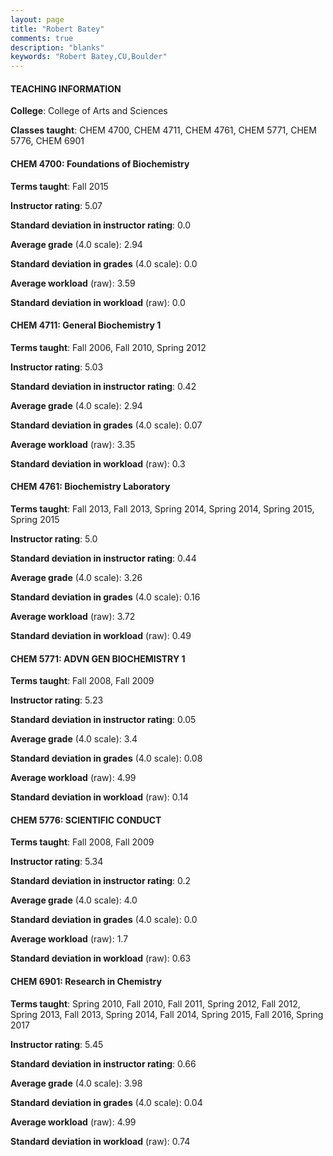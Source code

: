 ```yaml
---
layout: page
title: "Robert Batey" 
comments: true
description: "blanks"
keywords: "Robert Batey,CU,Boulder"
---
```

<head>
<script src="https://ajax.googleapis.com/ajax/libs/jquery/2.1.3/jquery.min.js"></script>
<script src="https://dl.dropboxusercontent.com/s/pc42nxpaw1ea4o9/highcharts.js?dl=0"></script>
<!-- <script src="../assets/js/highcharts.js"></script> -->
<style type="text/css">@font-face {
	font-family: "Bebas Neue";
	src: url(https://www.filehosting.org/file/details/544349/BebasNeue Regular.otf) format("opentype");
	}
	h1.Bebas { 
		font-family: "Bebas Neue", Verdana, Tahoma;
	}
</style>
</head>
	   
#### TEACHING INFORMATION

**College**: College of Arts and Sciences

**Classes taught**: CHEM 4700, CHEM 4711, CHEM 4761, CHEM 5771, CHEM 5776, CHEM 6901

#### CHEM 4700: Foundations of Biochemistry

**Terms taught**: Fall 2015

**Instructor rating**: 5.07

**Standard deviation in instructor rating**: 0.0

**Average grade** (4.0 scale): 2.94

**Standard deviation in grades** (4.0 scale): 0.0

**Average workload** (raw): 3.59

**Standard deviation in workload** (raw): 0.0

#### CHEM 4711: General Biochemistry 1

**Terms taught**: Fall 2006, Fall 2010, Spring 2012

**Instructor rating**: 5.03

**Standard deviation in instructor rating**: 0.42

**Average grade** (4.0 scale): 2.94

**Standard deviation in grades** (4.0 scale): 0.07

**Average workload** (raw): 3.35

**Standard deviation in workload** (raw): 0.3

#### CHEM 4761: Biochemistry Laboratory

**Terms taught**: Fall 2013, Fall 2013, Spring 2014, Spring 2014, Spring 2015, Spring 2015

**Instructor rating**: 5.0

**Standard deviation in instructor rating**: 0.44

**Average grade** (4.0 scale): 3.26

**Standard deviation in grades** (4.0 scale): 0.16

**Average workload** (raw): 3.72

**Standard deviation in workload** (raw): 0.49

#### CHEM 5771: ADVN GEN BIOCHEMISTRY 1

**Terms taught**: Fall 2008, Fall 2009

**Instructor rating**: 5.23

**Standard deviation in instructor rating**: 0.05

**Average grade** (4.0 scale): 3.4

**Standard deviation in grades** (4.0 scale): 0.08

**Average workload** (raw): 4.99

**Standard deviation in workload** (raw): 0.14

#### CHEM 5776: SCIENTIFIC CONDUCT

**Terms taught**: Fall 2008, Fall 2009

**Instructor rating**: 5.34

**Standard deviation in instructor rating**: 0.2

**Average grade** (4.0 scale): 4.0

**Standard deviation in grades** (4.0 scale): 0.0

**Average workload** (raw): 1.7

**Standard deviation in workload** (raw): 0.63

#### CHEM 6901: Research in Chemistry

**Terms taught**: Spring 2010, Fall 2010, Fall 2011, Spring 2012, Fall 2012, Spring 2013, Fall 2013, Spring 2014, Fall 2014, Spring 2015, Fall 2016, Spring 2017

**Instructor rating**: 5.45

**Standard deviation in instructor rating**: 0.66

**Average grade** (4.0 scale): 3.98

**Standard deviation in grades** (4.0 scale): 0.04

**Average workload** (raw): 4.99

**Standard deviation in workload** (raw): 0.74

